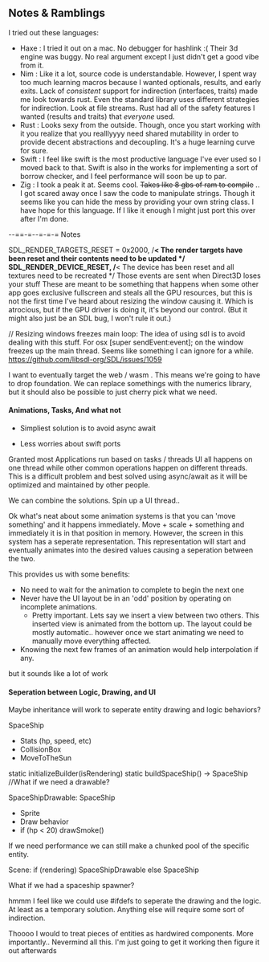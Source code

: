 
## Notes & Ramblings
I tried out these languages:
* Haxe : I tried it out on a mac. No debugger for hashlink :( Their 3d engine was buggy. No real argument except I just didn't get a good vibe from it.
* Nim : Like it a lot, source code is understandable. However, I spent way too much learning macros because I wanted optionals, results, and early exits. Lack of _consistent_ support for indirection (interfaces, traits) made me look towards rust. Even the standard library uses different strategies for indirection. Look at file streams. Rust had all of the safety features I wanted (results and traits) that _everyone_ used.
* Rust : Looks sexy from the outside. Though, once you start working with it you realize that you realllyyyy need shared mutability in order to provide decent abstractions and decoupling. It's a huge learning curve for sure.
* Swift : I feel like swift is the most productive language I've ever used so I moved back to that. Swift is also in the works for implementing a sort of borrow checker, and I feel performance will soon be up to par.
* Zig : I took a peak it at. Seems cool. ~~Takes like 8 gbs of ram to compile~~ .. I got scared away once I saw the code to manipulate strings. Though it seems like you can hide the mess by providing your own string class. I have hope for this language. If I like it enough I might just port this over after I'm done.



--==-=--=-=-= Notes

SDL_RENDER_TARGETS_RESET = 0x2000, /**< The render targets have been reset and their contents need to be updated */
    SDL_RENDER_DEVICE_RESET, /**< The device has been reset and all textures need to be recreated */
Those events are sent when Direct3D loses your stuff
These are meant to be something that happens when some other app goes exclusive fullscreen and steals all the GPU resources, but this is not the first time I've heard about resizing the window causing it.
Which is atrocious, but if the GPU driver is doing it, it's beyond our control.
(But it might also just be an SDL bug, I won't rule it out.)


// Resizing windows freezes main loop:
The idea of using sdl is to avoid dealing with this stuff. For osx [super sendEvent:event]; on the window freezes up the main thread. Seems like something I can ignore for a while.
https://github.com/libsdl-org/SDL/issues/1059


I want to eventually target the web / wasm . This means we're going to have to drop foundation. We can replace somethings with the numerics library, but it should also be possible to just cherry pick what we need.


#### Animations, Tasks, And what not
* Simpliest solution is to avoid async await
 - Less worries about swift ports

Granted most Applications run based on tasks / threads
UI all happens on one thread while other common operations happen on different threads. This is a difficult problem and
best solved using async/await as it will be optimized and maintained by other people.


We can combine the solutions. Spin up a UI thread..


Ok what's neat about some animation systems is that you can 'move something' and it happens immediately. Move + scale + something and immediately it is in that position in memory. However, the screen in this system has a seperate representation. This representation will start and eventually animates into the desired values causing a seperation between the two.

This provides us with some benefits:
 - No need to wait for the animation to complete to begin the next one
 - Never have the UI layout be in an 'odd' position by operating on incomplete animations.
   - Pretty important. Lets say we insert a view between two others. This inserted view is animated from the bottom up. The layout could be mostly automatic.. however once we start animating we need to manually move everything affected.
 - Knowing the next few frames of an animation would help interpolation if any.
 
 but it sounds like a lot of work


#### Seperation between Logic, Drawing, and UI

Maybe inheritance will work to seperate entity drawing and logic behaviors?

SpaceShip
  - Stats (hp, speed, etc)
  - CollisionBox
  - MoveToTheSun
  
  static initializeBuilder(isRendering)
  static buildSpaceShip() -> SpaceShip //What if we need a drawable?
  
SpaceShipDrawable: SpaceShip
  - Sprite
  - Draw behavior
  - if (hp < 20) drawSmoke()

If we need performance we can still make a chunked pool of the specific entity.

Scene:
   if (rendering) SpaceShipDrawable else SpaceShip
   
What if we had a spaceship spawner?

hmmm
I feel like we could use #ifdefs to seperate the drawing and the logic. At least as a temporary solution.
Anything else will require some sort of indirection.

Thoooo I would to treat pieces of entities as hardwired components. More importantly..
Nevermind all this. I'm just going to get it working then figure it out afterwards
